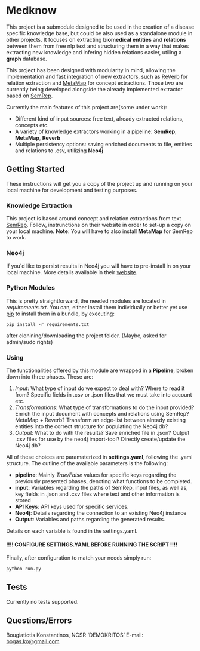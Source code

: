 # Medknow
This project is a submodule designed to be used in the creation of a disease specific knowledge base, but could be also used as a standalone module in other projects. It focuses on extracting **biomedical entities** and **relations** between them from free nlp text and structuring them in a way that makes extracting new knowledge and infering hidden relations easier, utiling a **graph** database.

This project has been designed with modularity in mind, allowing the implementation and fast integration of new extractors, such as [ReVerb](http://reverb.cs.washington.edu/) for relation extraction and [MetaMap](https://metamap.nlm.nih.gov/) for concept extractions. Those two are currently being developed alongside the already implemented extractor based on [SemRep](https://semrep.nlm.nih.gov/).

Currently the main features of this project are(some under work):
* Different kind of input sources: free text, already extracted relations, concepts etc.
* A variety of knowledge extractors working in a pipeline: **SemRep**, **MetaMap**, **Reverb**
* Multiple persistency options: saving enriched documents to file, entities and relations to .csv, utilizing **Neo4j** 

## Getting Started
These instructions will get you a copy of the project up and running on your local machine for development and testing purposes.

### Knowledge Extraction
This project is based around concept and relation extractions from text [SemRep](https://semrep.nlm.nih.gov/). Follow, instrunctions on their website in order to set-up a copy on your local machine.
**Note**: You will have to also install **MetaMap** for SemRep to work.

### Neo4j
If you'd like to persist results in Neo4j you will have to pre-install in on your local machine. More details available in their [website](https://neo4j.com/).

### Python Modules
This is pretty straightforward, the needed modules are located in *requirements.txt*. You can, either install them individually or better yet use [pip](https://pip.pypa.io/en/stable/) to install them in a bundle, by executing:
```
pip install -r requirements.txt
```
after clonining/downloading the project folder.
(Maybe, asked for admin/sudo rights)

### Using
The functionalities offered by this module are wrapped in a **Pipeline**, broken down into three phases. These are:
1. *Input*: What type of input do we expect to deal with? Where to read it from? Specific fields in .csv or .json files that we must take into account etc.
2. *Transformations*: What type of transformations to do the input provided? Enrich the input document with concepts and relations using SemRep? MetaMap + Reverb? Transform an edge-list between already existing entities into the correct structure for populating the Neo4j db? 
3. *Output*: What to do with the results? Save enriched file in .json? Output .csv files for use by the neo4j import-tool? Directly create/update the Neo4j db?

All of these choices are paramaterized in **settings.yaml**, following the .yaml structure. The outline of the available parameters is the following:
- **pipeline**: Mainly *True/False* values for specific keys regarding the previously presented phases, denoting what functions to be completed.
- **input**: Variables regarding the paths of SemRep, input files, as well as, key fields in .json and .csv files where text and other information is stored
- **API Keys**: API keys used for specific services.
- **Neo4j**: Details regarding the connection to an existing Neo4j instance
- **Output**: Variables and paths regarding the generated results.

Details on each variable is found in the settings.yaml.
#### !!!! CONFIGURE SETTINGS.YAML BEFORE RUNNING THE SCRIPT !!!!
Finally, after configuration to match your needs simply run:

```python
python run.py
```
## Tests

Currently no tests supported.

## Questions/Errors

Bougiatiotis Konstantinos, NCSR ‘DEMOKRITOS’ E-mail: bogas.ko@gmail.com
